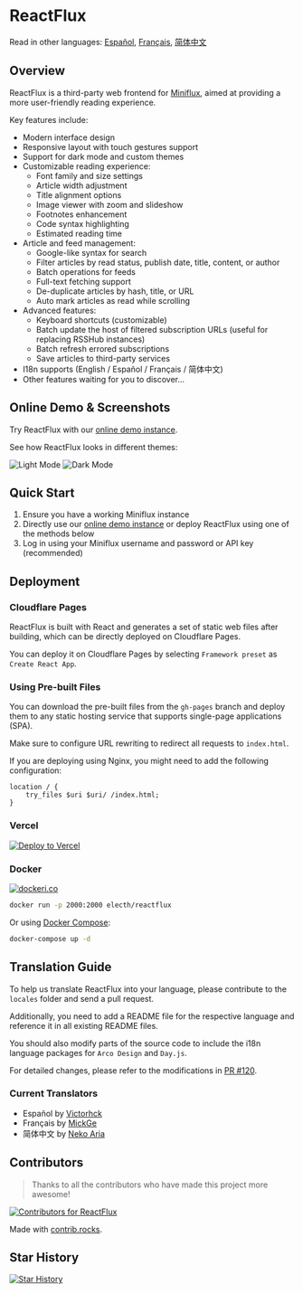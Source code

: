 # ReactFlux

Read in other languages: [Español](docs/README.es-ES.md), [Français](docs/README.fr-FR.md), [简体中文](docs/README.zh-CN.md)

## Overview

ReactFlux is a third-party web frontend for [Miniflux](https://github.com/miniflux/v2), aimed at providing a more user-friendly reading experience.

Key features include:

- Modern interface design
- Responsive layout with touch gestures support
- Support for dark mode and custom themes
- Customizable reading experience:
  - Font family and size settings
  - Article width adjustment
  - Title alignment options
  - Image viewer with zoom and slideshow
  - Footnotes enhancement
  - Code syntax highlighting
  - Estimated reading time
- Article and feed management:
  - Google-like syntax for search
  - Filter articles by read status, publish date, title, content, or author
  - Batch operations for feeds
  - Full-text fetching support
  - De-duplicate articles by hash, title, or URL
  - Auto mark articles as read while scrolling
- Advanced features:
  - Keyboard shortcuts (customizable)
  - Batch update the host of filtered subscription URLs (useful for replacing RSSHub instances)
  - Batch refresh errored subscriptions
  - Save articles to third-party services
- I18n supports (English / Español / Français / 简体中文)
- Other features waiting for you to discover...

## Online Demo & Screenshots

Try ReactFlux with our [online demo instance](https://reactflux.pages.dev).

See how ReactFlux looks in different themes:

![Light Mode](images/light.png)
![Dark Mode](images/dark.png)

## Quick Start

1. Ensure you have a working Miniflux instance
2. Directly use our [online demo instance](https://reactflux.pages.dev) or deploy ReactFlux using one of the methods below
3. Log in using your Miniflux username and password or API key (recommended)

## Deployment

### Cloudflare Pages

ReactFlux is built with React and generates a set of static web files after building, which can be directly deployed on Cloudflare Pages.

You can deploy it on Cloudflare Pages by selecting `Framework preset` as `Create React App`.

### Using Pre-built Files

You can download the pre-built files from the `gh-pages` branch and deploy them to any static hosting service that supports single-page applications (SPA).

Make sure to configure URL rewriting to redirect all requests to `index.html`.

If you are deploying using Nginx, you might need to add the following configuration:

```nginx
location / {
    try_files $uri $uri/ /index.html;
}
```

### Vercel

[![Deploy to Vercel](https://vercel.com/button)](https://vercel.com/import/project?template=https://github.com/electh/ReactFlux)

### Docker

[![dockeri.co](https://dockerico.blankenship.io/image/electh/reactflux)](https://hub.docker.com/r/electh/reactflux)

```bash
docker run -p 2000:2000 electh/reactflux
```

Or using [Docker Compose](docker-compose.yml):

```bash
docker-compose up -d
```

<!-- ### Zeabur (Outdated, unrecommended)

[![Deploy to Zeabur](https://zeabur.com/button.svg)](https://zeabur.com/templates/OKXO3W) -->

## Translation Guide

To help us translate ReactFlux into your language, please contribute to the `locales` folder and send a pull request.

Additionally, you need to add a README file for the respective language and reference it in all existing README files.

You should also modify parts of the source code to include the i18n language packages for `Arco Design` and `Day.js`.

For detailed changes, please refer to the modifications in [PR #120](https://github.com/electh/ReactFlux/pull/120).

### Current Translators

- Español by [Victorhck](https://github.com/victorhck)
- Français by [MickGe](https://github.com/MickGe)
- 简体中文 by [Neko Aria](https://github.com/NekoAria)

## Contributors

> Thanks to all the contributors who have made this project more awesome!

<a href="https://github.com/electh/ReactFlux/graphs/contributors">
  <img src="https://contrib.rocks/image?repo=electh/ReactFlux" alt="Contributors for ReactFlux" />
</a>

Made with [contrib.rocks](https://contrib.rocks).

## Star History

[![Star History](https://starchart.cc/electh/ReactFlux.svg)](https://starchart.cc/electh/ReactFlux)
